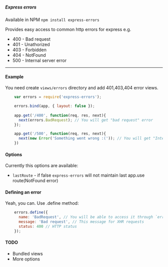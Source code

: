 ##### Express errors

Available in NPM `npm install express-errors`

Provides easy access to common http errors for express e.g.

  * 400 - Bad request
  * 401 - Unathorized
  * 403 - Forbidden
  * 404 - NotFound
  * 500 - Internal server error

---
#### Example
You need create `views/errors` directory and add 401,403,404 error views.

```javascript
    var errors = require('express-errors');

    errors.bind(app, { layout: false });
    
    app.get('/400', function(req, res, next){
      next(errors.BadRequest); // You will get "bad request" error
    });

    app.get('/500', function(req, res, next){
      next(new Error('Something went wrong :(')); // You will get "Internal server error" error
    })
```

#### Options
Currently this options are available:

  * `lastRoute` - if false `express-errors` will not maintain last app.use route(NotFound error)

#### Defining an error
Yeah, you can. Use .define method:

```javascript
    errors.define({
      name: 'BadRequest', // You will be able to access it through `errors.BadRequest` in future
      message: 'Bad request', // This message for XHR requests
      status: 400 // HTTP status
    });
```

#### TODO

  * Bundled views
  * More options
